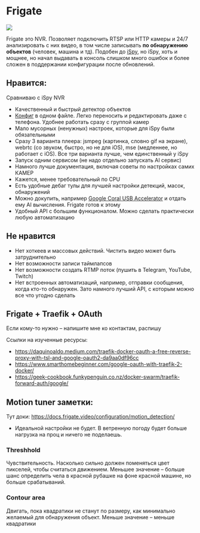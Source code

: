 # Frigate

![](https://file.def.pm/Ww8eI8cN.png)

Frigate это NVR. Позволяет подключить RTSP или HTTP камеры и 24/7 анализировать с них видео, в том числе записывать **по обнаружению объектов** (человек, машина и тд). Подобен до [iSpy](./ispy.md), но iSpy, хоть и мощнее, но начал выдавать в консоль слишком много ошибок и более сложен в поддержании конфигурации после обновлений.

## Нравится:

Сравниваю с iSpy NVR

- Качественный и быстрый детектор объектов
- [Конфиг](https://docs.frigate.video/guides/getting_started) в одном файле. Легко переносить и редактировать даже с телефона. Удобнее работать сразу с группой камер
- Мало мусорных (ненужных) настроек, которые для iSpy были обязательными
- Сразу 3 варианта плеера: jsmpeg (картинка, словно gif на экране), webrtc (со звуком, быстро, но не для iOS), mse (медленнее, но работает с iOS). Все три варианта лучше, чем единственный у iSpy
- Запуск одним сервисом (не надо отдельно запускать AI сервис)
- Намного лучше документация, включая советы по настройках самих КАМЕР
- Кажется, менее требовательный по CPU
- Есть удобные дебаг тулы для лучшей настройки детекций, масок, обнаружений
- Можно докупить, например [Google Coral USB Accelerator](https://coral.ai/products/accelerator/) и отдать ему AI вычисления. Frigate готов к этому
- Удобный API с большим функционалом. Можно сделать практически любую автоматизацию

## Не нравится

- Нет хоткеев и массовых действий. Чистить видео может быть затруднительно
- Нет возможности записи таймлапсов
- Нет возможности создать RTMP поток (пушить в Telegram, YouTube, Twitch)
- Нет встроенных автоматизаций, например, отправки сообщения, когда кто-то обнаружен. Зато намного лучший API, с которым можно все что угодно сделать

## Frigate + Traefik + OAuth

Если кому-то нужно – напишите мне ко контактам, распишу

<!-- 1. создать домен
2. создать гугл проект для oauth
3. создать отдельный сервис forward-auth
4. включить forward auth для основного -->

Ссылки на изученные ресурсы:

- https://daquinoaldo.medium.com/traefik-docker-oauth-a-free-reverse-proxy-with-tsl-and-google-oauth2-da9aa0df96cc
- https://www.smarthomebeginner.com/google-oauth-with-traefik-2-docker/
- https://geek-cookbook.funkypenguin.co.nz/docker-swarm/traefik-forward-auth/google/

## Motion tuner заметки:

Тут доки: https://docs.frigate.video/configuration/motion_detection/

- Идеальной настройки не будет. В ветренную погоду будет больше нагрузка на проц и ничего не поделаешь.

### Threshhold

Чувствительность. Насколько сильно должен поменяться цвет пикселей, чтобы считаться движением. Меньшее значение – больше шанс определить чела в красной рубашке на фоне красной машине, но больше срабатываний.

### Contour area

Двигать, пока квадратики не станут по размеру, как минимально желаемый для обнаружения объект. Меньше значение – меньше квадратики
